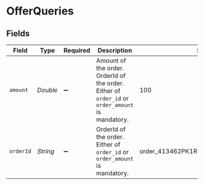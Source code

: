 # OfferQueries


## Fields

| Field                                                                                           | Type                                                                                            | Required                                                                                        | Description                                                                                     | Example                                                                                         |
| ----------------------------------------------------------------------------------------------- | ----------------------------------------------------------------------------------------------- | ----------------------------------------------------------------------------------------------- | ----------------------------------------------------------------------------------------------- | ----------------------------------------------------------------------------------------------- |
| `amount`                                                                                        | *Double*                                                                                        | :heavy_minus_sign:                                                                              | Amount of the order. OrderId of the order. Either of `order_id` or `order_amount` is mandatory. | 100                                                                                             |
| `orderId`                                                                                       | *String*                                                                                        | :heavy_minus_sign:                                                                              | OrderId of the order. Either of `order_id` or `order_amount` is mandatory.                      | order_413462PK1RI1IwYB1X69LgzUQWiSxYDF                                                          |